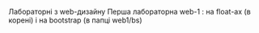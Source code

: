 Лабораторні з web-дизайну
Перша лабораторна web-1 : на float-ах (в корені) і на bootstrap (в папці web1/bs)
